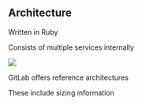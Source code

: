 <!-- .slide: id="gitlab_architecture" -->

## Architecture

Written in Ruby

Consists of multiple services internally

![](150_gitlab/000_intro/components.drawio.svg) <!-- .element: style="width: 75%;" -->

GitLab offers reference architectures [<i class="fa-solid fa-arrow-up-right-from-square"></i>](https://docs.gitlab.com/ee/administration/reference_architectures/)

These include sizing information
